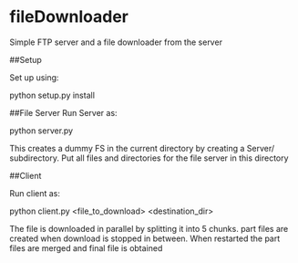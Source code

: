 # fileDownloader

Simple FTP server and a file downloader from the server

##Setup

Set up using:

python setup.py install

##File Server
Run Server as:

python server.py

This creates a dummy FS in the current directory by creating a Server/ subdirectory. Put all files and directories for the file server in this directory

##Client

Run client as:

python client.py <file_to_download> <destination_dir>

The file is downloaded in parallel by splitting it into 5 chunks.
part files are created when download is stopped in between.
When restarted the part files are merged and final file is obtained
